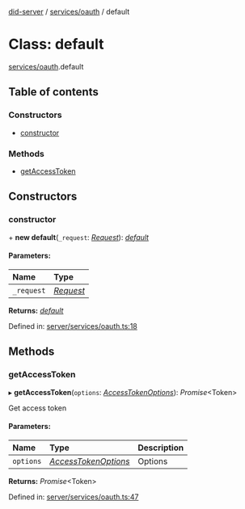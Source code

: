 [did-server](../README.md) / [services/oauth](../modules/services_oauth.md) / default

# Class: default

[services/oauth](../modules/services_oauth.md).default

## Table of contents

### Constructors

- [constructor](services_oauth.default.md#constructor)

### Methods

- [getAccessToken](services_oauth.default.md#getaccesstoken)

## Constructors

### constructor

\+ **new default**(`_request`: [*Request*](../interfaces/_custom_types.express.request.md)): [*default*](services_oauth.default.md)

#### Parameters:

Name | Type |
:------ | :------ |
`_request` | [*Request*](../interfaces/_custom_types.express.request.md) |

**Returns:** [*default*](services_oauth.default.md)

Defined in: [server/services/oauth.ts:18](https://github.com/Puzzlepart/did/blob/ea0aea7b/server/services/oauth.ts#L18)

## Methods

### getAccessToken

▸ **getAccessToken**(`options`: [*AccessTokenOptions*](../interfaces/services_oauth.accesstokenoptions.md)): *Promise*<Token\>

Get access token

#### Parameters:

Name | Type | Description |
:------ | :------ | :------ |
`options` | [*AccessTokenOptions*](../interfaces/services_oauth.accesstokenoptions.md) | Options    |

**Returns:** *Promise*<Token\>

Defined in: [server/services/oauth.ts:47](https://github.com/Puzzlepart/did/blob/ea0aea7b/server/services/oauth.ts#L47)
